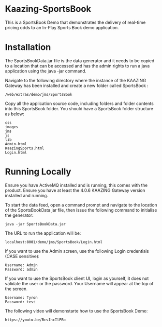 # Kaazing-SportsBook

This is a SportsBook Demo that demonstrates the delivery of real-time pricing odds to an In-Play Sports Book demo application.

# Installation

The SportsBookData.jar file is the data generator and it needs to be copied to a location that can be accessed and has the admin rights to run a java application using the java -jar command.

Navigate to the following directory where the instance of the KAAZING Gateway has been installed and create a new folder called SportsBook :

    /web/extras/demo/jms/SportsBook
    
Copy all the application source code, including folders and folder contents into this SportsBook folder. You should have a SportsBook folder structure as below:

    css
    images
    jms
    js
    lib
    Admin.html
    KaazingSports.html
    Login.html

# Running Locally

Ensure you have ActiveMQ installed and is running, this comes with the product. 
Ensure you have at least the 4.0.6 KAAZING Gateway version installed and running.

To start the data feed, open a command prompt and navigate to the location of the SportsBookData jar file, then issue the following command to initialise the generator:

    java -jar SportsBookData.jar

The URL to run the application will be:

    localhost:8001/demo/jms/SportsBook/Login.html

If you want to use the Admin screen, use the following Login credentials (CASE sensitive):

    Username: Admin
    Password: admin
    
If you want to use the SportsBook client UI, login as yourself, it does not validate the user or the password. Your Username will appear at the top of the screen.

    Username: Tyron
    Password: test
    
The following video will demonstarte how to use the SportsBook Demo:

    https://youtu.be/Bcs1hcIlPBo

